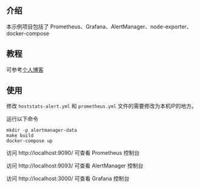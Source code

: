 ## 介绍

本示例项目包括了 Prometheus、Grafana、AlertManager、node-exporter、docker-compose

## 教程

可参考[个人博客](https://luzhifang.github.io/categories/%E7%9B%91%E6%8E%A7%E5%91%8A%E8%AD%A6/)

## 使用

修改 `hoststats-alert.yml` 和 `prometheus.yml` 文件的需要修改为本机IP的地方。

运行以下命令

```Shell
mkdir -p alertmanager-data
make build
docker-compose up
```

访问 http://localhost:9090/ 可查看 Prometheus 控制台

访问 http://localhost:9093/ 可查看 AlertManager 控制台

访问 http://localhost:3000/ 可查看 Grafana 控制台